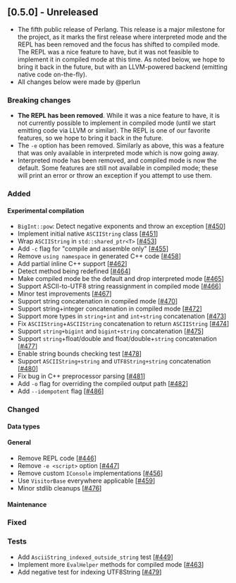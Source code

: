## [0.5.0] - Unreleased
- The fifth public release of Perlang. This release is a major milestone for the project, as it marks the first release where interpreted mode and the REPL has been removed and the focus has shifted to compiled mode. The REPL was a nice feature to have, but it was not feasible to implement it in compiled mode at this time. As noted below, we hope to bring it back in the future, but with an LLVM-powered backend (emitting native code on-the-fly).
- All changes below were made by @perlun

### Breaking changes
- **The REPL has been removed**. While it was a nice feature to have, it is not currently possible to implement in compiled mode (until we start emitting code via LLVM or similar). The REPL is one of our favorite features, so we hope to bring it back in the future.
- The `-e` option has been removed. Similarly as above, this was a feature that was only available in interpreted mode which is now going away.
- Interpreted mode has been removed, and compiled mode is now the default. Some features are still not available in compiled mode; these will print an error or throw an exception if you attempt to use them.

### Added
#### Experimental compilation
- `BigInt::pow`: Detect negative exponents and throw an exception [[#450][450]]
- Implement initial native `ASCIIString` class [[#451][451]]
- Wrap `ASCIIString` in `std::shared_ptr<T>` [[#453][453]]
- Add `-c` flag for "compile and assemble only" [[#455][455]]
- Remove `using namespace` in generated C++ code [[#458][458]]
- Add partial inline C++ support [[#462][462]]
- Detect method being redefined [[#464][464]]
- Make compiled mode be the default and drop interpreted mode [[#465][465]]
- Support ASCII-to-UTF8 string reassignment in compiled mode [[#466][466]]
- Minor test improvements [[#467][467]]
- Support string concatenation in compiled mode [[#470][470]]
- Support string+integer concatenation in compiled mode [[#472][472]]
- Support more types in `string+int` and `int+string` concatenation [[#473][473]]
- Fix `ASCIIString`+`ASCIIString` concatenation to return `ASCIIString` [[#474][474]]
- Support `string+bigint` and `bigint+string` concatenation [[#475][475]]
- Support `string`+float/double and float/double+`string` concatenation [[#477][477]]
- Enable string bounds checking test [[#478][478]]
- Support `ASCIIString+string` and `UTF8String+string` concatenation [[#480][480]]
- Fix bug in C++ preprocessor parsing [[#481][481]]
- Add `-o` flag for overriding the compiled output path [[#482][482]]
- Add `--idempotent` flag [[#486][486]]

### Changed
#### Data types

#### General
- Remove REPL code [[#446][446]]
- Remove `-e <script>` option [[#447][447]]
- Remove custom `IConsole` implementations [[#456][456]]
- Use `VisitorBase` everywhere applicable [[#459][459]]
- Minor stdlib cleanups [[#476][476]]

#### Maintenance

### Fixed

### Tests
- Add `AsciiString_indexed_outside_string` test [[#449][449]]
- Implement more `EvalHelper` methods for compiled mode [[#463][463]]
- Add negative test for indexing UTF8String [[#479][479]]

[446]: https://github.com/perlang-org/perlang/pull/446
[447]: https://github.com/perlang-org/perlang/pull/447
[449]: https://github.com/perlang-org/perlang/pull/449
[450]: https://github.com/perlang-org/perlang/pull/450
[451]: https://github.com/perlang-org/perlang/pull/451
[453]: https://github.com/perlang-org/perlang/pull/453
[455]: https://github.com/perlang-org/perlang/pull/455
[456]: https://github.com/perlang-org/perlang/pull/456
[458]: https://github.com/perlang-org/perlang/pull/458
[459]: https://github.com/perlang-org/perlang/pull/459
[462]: https://github.com/perlang-org/perlang/pull/462
[463]: https://github.com/perlang-org/perlang/pull/463
[464]: https://github.com/perlang-org/perlang/pull/464
[465]: https://github.com/perlang-org/perlang/pull/465
[466]: https://github.com/perlang-org/perlang/pull/466
[467]: https://github.com/perlang-org/perlang/pull/467
[470]: https://github.com/perlang-org/perlang/pull/470
[472]: https://github.com/perlang-org/perlang/pull/472
[473]: https://github.com/perlang-org/perlang/pull/473
[474]: https://github.com/perlang-org/perlang/pull/474
[475]: https://github.com/perlang-org/perlang/pull/475
[476]: https://github.com/perlang-org/perlang/pull/476
[477]: https://github.com/perlang-org/perlang/pull/477
[478]: https://github.com/perlang-org/perlang/pull/478
[479]: https://github.com/perlang-org/perlang/pull/479
[480]: https://github.com/perlang-org/perlang/pull/480
[481]: https://github.com/perlang-org/perlang/pull/481
[482]: https://github.com/perlang-org/perlang/pull/482
[486]: https://github.com/perlang-org/perlang/pull/486
